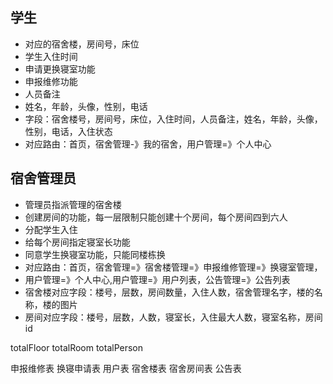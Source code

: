 ## 学生
- 对应的宿舍楼，房间号，床位
- 学生入住时间
- 申请更换寝室功能
- 申报维修功能
- 人员备注
- 姓名，年龄，头像，性别，电话
- 字段：宿舍楼号，房间号，床位，入住时间，人员备注，姓名，年龄，头像，性别，电话，入住状态
- 对应路由：首页，宿舍管理-》我的宿舍，用户管理=》个人中心
## 宿舍管理员
- 管理员指派管理的宿舍楼
- 创建房间的功能，每一层限制只能创建十个房间，每个房间四到六人
- 分配学生入住
- 给每个房间指定寝室长功能
- 同意学生换寝室功能，只能同楼栋换
- 对应路由：首页，宿舍管理=》宿舍楼管理=》申报维修管理=》换寝室管理，
- 用户管理=》个人中心,用户管理=》用户列表，公告管理=》公告列表
- 宿舍楼对应字段：楼号，层数，房间数量，入住人数，宿舍管理名字，楼的名称，楼的图片
- 房间对应字段：楼号，层数，人数，寝室长，入住最大人数，寝室名称，房间id

totalFloor totalRoom totalPerson

申报维修表  换寝申请表  用户表  宿舍楼表   宿舍房间表   公告表   

